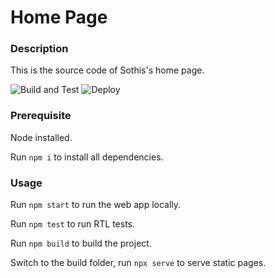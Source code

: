 # Home Page
### Description
This is the source code of Sothis's home page.

![Build and Test](https://github.com/Sothis-baka/home-page/actions/workflows/build-and-test.yml/badge.svg)
![Deploy](https://github.com/Sothis-baka/home-page/actions/workflows/deploy.yml/badge.svg)
### Prerequisite
Node installed.

Run `npm i` to install all dependencies.
### Usage
Run `npm start` to run the web app locally.

Run `npm test` to run RTL tests.

Run `npm build` to build the project.

Switch to the build folder, run `npx serve` to serve static pages.